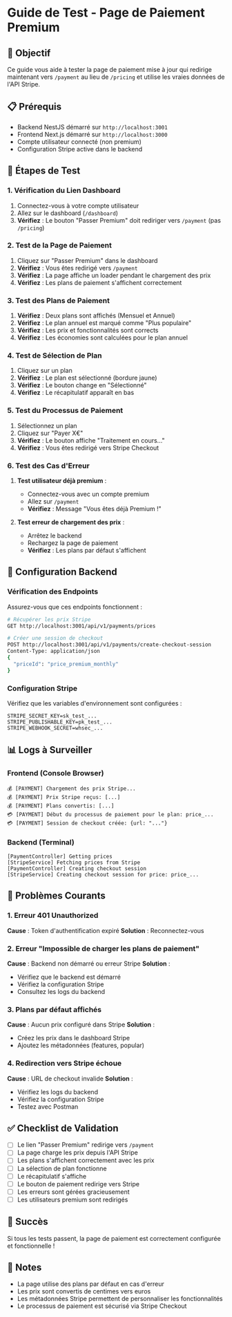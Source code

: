 # Guide de Test - Page de Paiement Premium

## 🎯 Objectif
Ce guide vous aide à tester la page de paiement mise à jour qui redirige maintenant vers `/payment` au lieu de `/pricing` et utilise les vraies données de l'API Stripe.

## 📋 Prérequis
- Backend NestJS démarré sur `http://localhost:3001`
- Frontend Next.js démarré sur `http://localhost:3000`
- Compte utilisateur connecté (non premium)
- Configuration Stripe active dans le backend

## 🚀 Étapes de Test

### 1. Vérification du Lien Dashboard
1. Connectez-vous à votre compte utilisateur
2. Allez sur le dashboard (`/dashboard`)
3. **Vérifiez** : Le bouton "Passer Premium" doit rediriger vers `/payment` (pas `/pricing`)

### 2. Test de la Page de Paiement
1. Cliquez sur "Passer Premium" dans le dashboard
2. **Vérifiez** : Vous êtes redirigé vers `/payment`
3. **Vérifiez** : La page affiche un loader pendant le chargement des prix
4. **Vérifiez** : Les plans de paiement s'affichent correctement

### 3. Test des Plans de Paiement
1. **Vérifiez** : Deux plans sont affichés (Mensuel et Annuel)
2. **Vérifiez** : Le plan annuel est marqué comme "Plus populaire"
3. **Vérifiez** : Les prix et fonctionnalités sont corrects
4. **Vérifiez** : Les économies sont calculées pour le plan annuel

### 4. Test de Sélection de Plan
1. Cliquez sur un plan
2. **Vérifiez** : Le plan est sélectionné (bordure jaune)
3. **Vérifiez** : Le bouton change en "Sélectionné"
4. **Vérifiez** : Le récapitulatif apparaît en bas

### 5. Test du Processus de Paiement
1. Sélectionnez un plan
2. Cliquez sur "Payer X€"
3. **Vérifiez** : Le bouton affiche "Traitement en cours..."
4. **Vérifiez** : Vous êtes redirigé vers Stripe Checkout

### 6. Test des Cas d'Erreur
1. **Test utilisateur déjà premium** :
   - Connectez-vous avec un compte premium
   - Allez sur `/payment`
   - **Vérifiez** : Message "Vous êtes déjà Premium !"

2. **Test erreur de chargement des prix** :
   - Arrêtez le backend
   - Rechargez la page de paiement
   - **Vérifiez** : Les plans par défaut s'affichent

## 🔧 Configuration Backend

### Vérification des Endpoints
Assurez-vous que ces endpoints fonctionnent :

```bash
# Récupérer les prix Stripe
GET http://localhost:3001/api/v1/payments/prices

# Créer une session de checkout
POST http://localhost:3001/api/v1/payments/create-checkout-session
Content-Type: application/json
{
  "priceId": "price_premium_monthly"
}
```

### Configuration Stripe
Vérifiez que les variables d'environnement sont configurées :

```env
STRIPE_SECRET_KEY=sk_test_...
STRIPE_PUBLISHABLE_KEY=pk_test_...
STRIPE_WEBHOOK_SECRET=whsec_...
```

## 📊 Logs à Surveiller

### Frontend (Console Browser)
```
💰 [PAYMENT] Chargement des prix Stripe...
💰 [PAYMENT] Prix Stripe reçus: [...]
💰 [PAYMENT] Plans convertis: [...]
💳 [PAYMENT] Début du processus de paiement pour le plan: price_...
💳 [PAYMENT] Session de checkout créée: {url: "..."}
```

### Backend (Terminal)
```
[PaymentController] Getting prices
[StripeService] Fetching prices from Stripe
[PaymentController] Creating checkout session
[StripeService] Creating checkout session for price: price_...
```

## 🐛 Problèmes Courants

### 1. Erreur 401 Unauthorized
**Cause** : Token d'authentification expiré
**Solution** : Reconnectez-vous

### 2. Erreur "Impossible de charger les plans de paiement"
**Cause** : Backend non démarré ou erreur Stripe
**Solution** : 
- Vérifiez que le backend est démarré
- Vérifiez la configuration Stripe
- Consultez les logs du backend

### 3. Plans par défaut affichés
**Cause** : Aucun prix configuré dans Stripe
**Solution** : 
- Créez les prix dans le dashboard Stripe
- Ajoutez les métadonnées (features, popular)

### 4. Redirection vers Stripe échoue
**Cause** : URL de checkout invalide
**Solution** : 
- Vérifiez les logs du backend
- Vérifiez la configuration Stripe
- Testez avec Postman

## ✅ Checklist de Validation

- [ ] Le lien "Passer Premium" redirige vers `/payment`
- [ ] La page charge les prix depuis l'API Stripe
- [ ] Les plans s'affichent correctement avec les prix
- [ ] La sélection de plan fonctionne
- [ ] Le récapitulatif s'affiche
- [ ] Le bouton de paiement redirige vers Stripe
- [ ] Les erreurs sont gérées gracieusement
- [ ] Les utilisateurs premium sont redirigés

## 🎉 Succès
Si tous les tests passent, la page de paiement est correctement configurée et fonctionnelle !

## 📝 Notes
- La page utilise des plans par défaut en cas d'erreur
- Les prix sont convertis de centimes vers euros
- Les métadonnées Stripe permettent de personnaliser les fonctionnalités
- Le processus de paiement est sécurisé via Stripe Checkout 